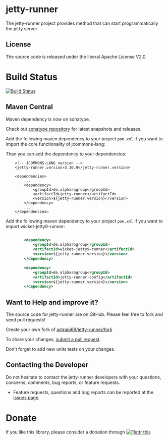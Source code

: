 # jetty-runner

The jetty-runner project provides method that can start programmatically the jetty server.

## License

The source code is released under the liberal Apache License V2.0.

# Build Status 
[![Build Status](https://travis-ci.org/astrapi69/jetty-runner.svg?branch=master)](https://travis-ci.org/astrapi69/jetty-runner)


## Maven Central

Maven dependency is now on sonatype. 

Check out [sonatype repository](https://oss.sonatype.org/index.html#nexus-search;gav~de.alpharogroup~jetty-runner~~~) for latest snapshots and releases.


Add the following maven dependency to your project `pom.xml` if you want to import the core functionality of jcommons-lang:

Than you can add the dependency to your dependencies:

		<!-- JCOMMONS-LANG version -->
		<jetty-runner.version>3.10.0</jetty-runner.version>

		<dependencies>
			...
			<dependency>
				<groupId>de.alpharogroup</groupId>
				<artifactId>jetty-runner</artifactId>
				<version>${jetty-runner.version}</version>
			</dependency>
			...
		</dependencies>



Add the following maven dependency to your project `pom.xml` if you want to import wicket-jetty9-runner:

```xml

		<dependency>
			<groupId>de.alpharogroup</groupId>
			<artifactId>wicket-jetty9-runner</artifactId>
			<version>${jetty-runner.version}</version>
		</dependency>

		<dependency>
			<groupId>de.alpharogroup</groupId>
			<artifactId>jetty-runner-config</artifactId>
			<version>${jetty-runner.version}</version>
		</dependency>
```

## Want to Help and improve it? ###

The source code for jetty-runner are on GitHub. Please feel free to fork and send pull requests!

Create your own fork of [astrapi69/jetty-runner/fork](https://github.com/astrapi69/jetty-runner/fork)

To share your changes, [submit a pull request](https://github.com/astrapi69/jetty-runner/pull/new/master).

Don't forget to add new units tests on your changes.

## Contacting the Developer

Do not hesitate to contact the jetty-runner developers with your questions, concerns, comments, bug reports, or feature requests.
- Feature requests, questions and bug reports can be reported at the [issues page](https://github.com/astrapi69/jetty-runner/issues).


# Donate

If you like this library, please consider a donation through 
<a href="http://flattr.com/thing/4180737/astrapi69jetty-runner-on-GitHub" target="_blank"><img src="http://api.flattr.com/button/flattr-badge-large.png" alt="Flattr this" title="Flattr this" border="0" /></a>
